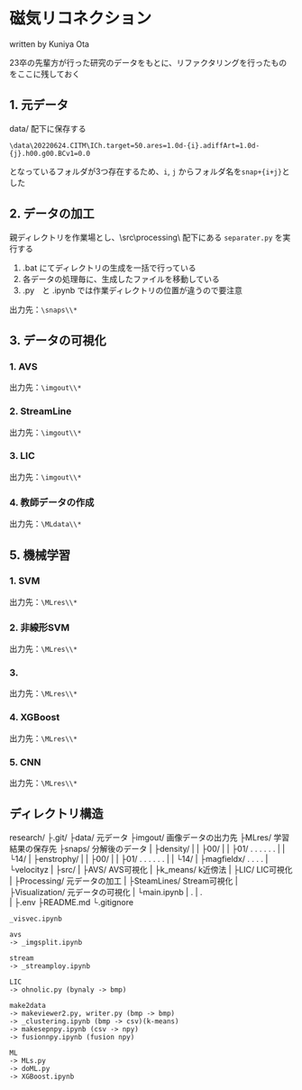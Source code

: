 # 磁気リコネクション
<right>written by Kuniya Ota</right>

23卒の先輩方が行った研究のデータをもとに、リファクタリングを行ったものをここに残しておく

## 1. 元データ
data/ 配下に保存する  
```
\data\20220624.CITM\ICh.target=50.ares=1.0d-{i}.adiffArt=1.0d-{j}.h00.g00.BCv1=0.0
```
となっているフォルダが3つ存在するため、`i`, `j` からフォルダ名を`snap+{i+j}`とした


## 2. データの加工
親ディレクトリを作業場とし、\src\processing\ 配下にある `separater.py` を実行する  

1. .bat にてディレクトリの生成を一括で行っている
2. 各データの処理毎に、生成したファイルを移動している
3. .py　と .ipynb では作業ディレクトリの位置が違うので要注意
  
出力先：```\snaps\\*```


## 3. データの可視化
### 1. AVS
出力先：`\imgout\\*`


### 2. StreamLine
出力先：`\imgout\\*`


### 3. LIC
出力先：`\imgout\\*`


### 4. 教師データの作成
出力先：`\MLdata\\*`



## 5. 機械学習
### 1. SVM
出力先：`\MLres\\*`


### 2. 非線形SVM
出力先：`\MLres\\*`


### 3. 
出力先：`\MLres\\*`


### 4. XGBoost
出力先：`\MLres\\*`


### 5. CNN
出力先：`\MLres\\*`




## ディレクトリ構造
research/
    ├.git/
    ├data/  元データ
    ├imgout/  画像データの出力先
    ├MLres/ 学習結果の保存先
    ├snaps/  分解後のデータ
    |   ├density/
    |   |     ├00/
    |   |     ├01/
    .   .     .
    .   .     .
    |   |     └14/
    |   ├enstrophy/
    |   |     ├00/
    |   |     ├01/
    .   .     .
    .   .     .
    |   |     └14/
    |   ├magfieldx/
    .   .
    .   .
    |   └velocityz
    |
    ├src/
    |   ├AVS/ AVS可視化
    |   ├k_means/ k近傍法
    |   ├LIC/ LIC可視化
    |   ├Processing/ 元データの加工
    |   ├SteamLines/ Stream可視化
    |   ├Visualization/ 元データの可視化
    |   └main.ipynb
    |   .
    |   .   
    |
    ├.env
    ├README.md
    └.gitignore


```
_visvec.ipynb

avs
-> _imgsplit.ipynb

stream
-> _streamploy.ipynb

LIC
-> ohnolic.py (bynaly -> bmp)

make2data
-> makeviewer2.py, writer.py (bmp -> bmp)
-> _clustering.ipynb (bmp -> csv)(k-means)
-> makesepnpy.ipynb (csv -> npy)
-> fusionnpy.ipynb (fusion npy)

ML
-> MLs.py
-> doML.py
-> XGBoost.ipynb
```
